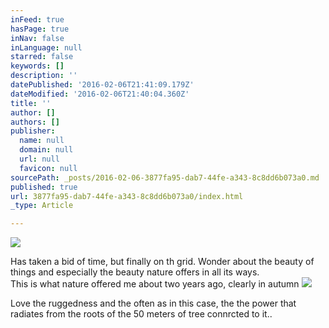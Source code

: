 ```yaml
---
inFeed: true
hasPage: true
inNav: false
inLanguage: null
starred: false
keywords: []
description: ''
datePublished: '2016-02-06T21:41:09.179Z'
dateModified: '2016-02-06T21:40:04.360Z'
title: ''
author: []
authors: []
publisher:
  name: null
  domain: null
  url: null
  favicon: null
sourcePath: _posts/2016-02-06-3877fa95-dab7-44fe-a343-8c8dd6b073a0.md
published: true
url: 3877fa95-dab7-44fe-a343-8c8dd6b073a0/index.html
_type: Article

---
```

![](https://the-grid-user-content.s3-us-west-2.amazonaws.com/e0aa05b9-0a1a-44bc-8f34-a8d7710a284a.JPG)

Has taken a bid of time, but finally on th grid. Wonder about the beauty of things and especially the beauty nature offers in all its ways.  
This is what nature offered me about two years ago, clearly in autumn
![](https://the-grid-user-content.s3-us-west-2.amazonaws.com/579d6232-3d71-468d-91b0-d5194d35b5ed.JPG)

Love the ruggedness and the often as in this case, the the power that radiates from the roots of the 50 meters of tree connrcted to it..